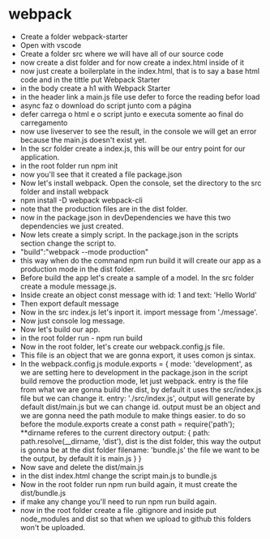 # webpack

- Create a folder webpack-starter
- Open with vscode
- Create a folder src where we will have all of our source code
- now create a dist folder and for now create a index.html inside of it
- now just create a boilerplate in the index.html, that is to say a base html code and in the tittle put Webpack Starter
- in the body create a h1 with Webpack Starter
- in the header link a main.js file use defer to force the reading befor load
- async faz o download do script junto com a página
- defer carrega o html e o script junto e executa somente ao final do carregamento
- now use liveserver to see the result, in the console we will get an error because the main.js doesn't exist yet.
- In the scr folder create a index.js, this will be our entry point for our application.
- in the root folder run npm init
- now you'll see that it created a file package.json
- Now let's install webpack. Open the console, set the directory to the src folder and install webpack
- npm install -D webpack webpack-cli
- note that the production files are in the dist folder.
- now in the package.json in devDependencies we have this two dependencies we just created.
- Now lets create a simply script. In the package.json in the scripts section change the script to.
- "build":"webpack --mode production"
- this way when do the command npm run build it will create our app as a production mode in the dist folder.
- Before build the app let's create a sample of a model. In the src folder create a module message.js.
- Inside create an object const message with id: 1 and text: 'Hello World'
- Then export default message
- Now in the src index.js let's inport it. import message from './message'.
- Now just console log message.
- Now let's build our app.
- in the root folder run - npm run build
- Now in the root folder, let's create our webpack.config.js file.
- This file is an object that we are gonna export, it uses comon js sintax.
- In the webpack.config.js
  module.exports = {
  mode: 'development', as we are setting here to development in the package.json in the script build remove the production mode, let just webpack.
  entry is the file from what we are gonna build the dist, by default it uses the src/index.js file but we can change it.
  entry: './src/index.js',
  output will generate by default dist/main.js but we can change id.
  output must be an object and we are gonna need the path module to make things easier. to do so before the module.exports create a const path = require('path');
  \*\*dirname referes to the current directory
  output: {
  path: path.resolve(\_\_dirname, 'dist'), dist is the dist folder, this way the output is gonna be at the dist folder
  filename: 'bundle.js' the file we want to be the output, by default it is main.js
  }
  }
- Now save and delete the dist/main.js
- in the dist index.html change the script main.js to bundle.js
- Now in the root folder run npm run build again, it must create the dist/bundle.js
- if make any change you'll need to run npm run build again.
- now in the root folder create a file .gitignore and inside put node_modules and dist so that when we upload to github this folders won't be uploaded.
